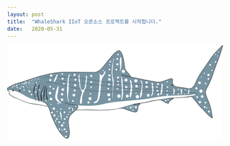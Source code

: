 ```yaml
---
layout: post
title:  "WhaleShark IIoT 오픈소스 프로젝트를 시작합니다."
date:   2020-05-31
---
```

![Project Icon](whaleshark-whale-shark.png)
